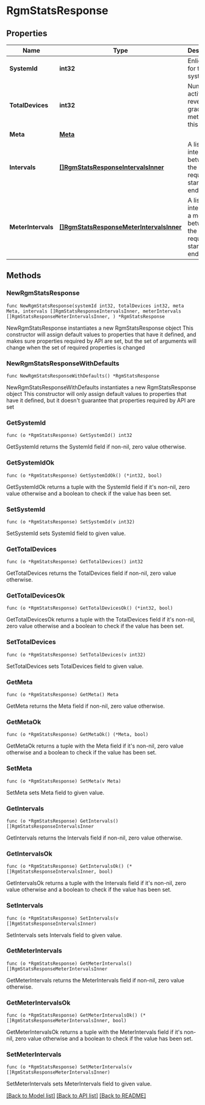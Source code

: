 # RgmStatsResponse

## Properties

Name | Type | Description | Notes
------------ | ------------- | ------------- | -------------
**SystemId** | **int32** | Enlighten ID for this system. | 
**TotalDevices** | **int32** | Number of active revenue-grade meters for this system. | 
**Meta** | [**Meta**](Meta.md) |  | 
**Intervals** | [**[]RgmStatsResponseIntervalsInner**](RgmStatsResponseIntervalsInner.md) | A list of intervals between the requested start and end times. | 
**MeterIntervals** | [**[]RgmStatsResponseMeterIntervalsInner**](RgmStatsResponseMeterIntervalsInner.md) | A list of intervals of a meter between the requested start and end times. | 

## Methods

### NewRgmStatsResponse

`func NewRgmStatsResponse(systemId int32, totalDevices int32, meta Meta, intervals []RgmStatsResponseIntervalsInner, meterIntervals []RgmStatsResponseMeterIntervalsInner, ) *RgmStatsResponse`

NewRgmStatsResponse instantiates a new RgmStatsResponse object
This constructor will assign default values to properties that have it defined,
and makes sure properties required by API are set, but the set of arguments
will change when the set of required properties is changed

### NewRgmStatsResponseWithDefaults

`func NewRgmStatsResponseWithDefaults() *RgmStatsResponse`

NewRgmStatsResponseWithDefaults instantiates a new RgmStatsResponse object
This constructor will only assign default values to properties that have it defined,
but it doesn't guarantee that properties required by API are set

### GetSystemId

`func (o *RgmStatsResponse) GetSystemId() int32`

GetSystemId returns the SystemId field if non-nil, zero value otherwise.

### GetSystemIdOk

`func (o *RgmStatsResponse) GetSystemIdOk() (*int32, bool)`

GetSystemIdOk returns a tuple with the SystemId field if it's non-nil, zero value otherwise
and a boolean to check if the value has been set.

### SetSystemId

`func (o *RgmStatsResponse) SetSystemId(v int32)`

SetSystemId sets SystemId field to given value.


### GetTotalDevices

`func (o *RgmStatsResponse) GetTotalDevices() int32`

GetTotalDevices returns the TotalDevices field if non-nil, zero value otherwise.

### GetTotalDevicesOk

`func (o *RgmStatsResponse) GetTotalDevicesOk() (*int32, bool)`

GetTotalDevicesOk returns a tuple with the TotalDevices field if it's non-nil, zero value otherwise
and a boolean to check if the value has been set.

### SetTotalDevices

`func (o *RgmStatsResponse) SetTotalDevices(v int32)`

SetTotalDevices sets TotalDevices field to given value.


### GetMeta

`func (o *RgmStatsResponse) GetMeta() Meta`

GetMeta returns the Meta field if non-nil, zero value otherwise.

### GetMetaOk

`func (o *RgmStatsResponse) GetMetaOk() (*Meta, bool)`

GetMetaOk returns a tuple with the Meta field if it's non-nil, zero value otherwise
and a boolean to check if the value has been set.

### SetMeta

`func (o *RgmStatsResponse) SetMeta(v Meta)`

SetMeta sets Meta field to given value.


### GetIntervals

`func (o *RgmStatsResponse) GetIntervals() []RgmStatsResponseIntervalsInner`

GetIntervals returns the Intervals field if non-nil, zero value otherwise.

### GetIntervalsOk

`func (o *RgmStatsResponse) GetIntervalsOk() (*[]RgmStatsResponseIntervalsInner, bool)`

GetIntervalsOk returns a tuple with the Intervals field if it's non-nil, zero value otherwise
and a boolean to check if the value has been set.

### SetIntervals

`func (o *RgmStatsResponse) SetIntervals(v []RgmStatsResponseIntervalsInner)`

SetIntervals sets Intervals field to given value.


### GetMeterIntervals

`func (o *RgmStatsResponse) GetMeterIntervals() []RgmStatsResponseMeterIntervalsInner`

GetMeterIntervals returns the MeterIntervals field if non-nil, zero value otherwise.

### GetMeterIntervalsOk

`func (o *RgmStatsResponse) GetMeterIntervalsOk() (*[]RgmStatsResponseMeterIntervalsInner, bool)`

GetMeterIntervalsOk returns a tuple with the MeterIntervals field if it's non-nil, zero value otherwise
and a boolean to check if the value has been set.

### SetMeterIntervals

`func (o *RgmStatsResponse) SetMeterIntervals(v []RgmStatsResponseMeterIntervalsInner)`

SetMeterIntervals sets MeterIntervals field to given value.



[[Back to Model list]](../README.md#documentation-for-models) [[Back to API list]](../README.md#documentation-for-api-endpoints) [[Back to README]](../README.md)


